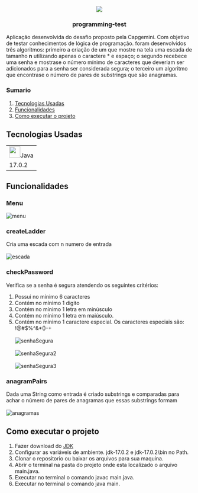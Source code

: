 <div align="center">
<img  src="https://user-images.githubusercontent.com/23081419/154842157-eac83f65-e1e4-4011-b696-d131224cdfc2.png" />
</div>

 <h3 align="center">programming-test</h3>

<p>Aplicação desenvolvida do desafio proposto pela Capgemini. Com objetivo de testar conhecimentos de lógica de programação. foram desenvolvidos três algoritmos: primeiro a criação de um que mostre na tela uma escada de tamanho <strong>n</strong> utilizando apenas o caractere * e espaço; o segundo recebece uma senha e mostrase o número mínimo de caracteres que deveriam ser adicionados para a senha ser considerada segura; o terceiro um algoritmo que encontrase o número de pares de substrings que são anagramas.</p>

  ### Sumario
  <ol>
    <li>
      <a href="#tecnologias-usadas">Tecnologias Usadas</a>
    </li>
    <li>
      <a href="#funcionalidades">Funcionalidades</a>
    </li>
    <li><a href="#como-executar-o-projeto">Como executar o projeto</a></li>
  </ol>
</details>

## Tecnologias Usadas
<table>
  <tr>
    <td><img width="30" src="https://cdn.jsdelivr.net/gh/devicons/devicon/icons/java/java-original.svg" /><span>Java</span></td>
  </tr>
  <tr>
    <td>17.0.2</td>
  </tr>
</table>

## Funcionalidades

### Menu
![menu](https://user-images.githubusercontent.com/23081419/154766073-d0887d36-82d7-40de-a09d-fa07976bceb9.png)


### createLadder
Cria uma escada com n numero de entrada 
<br/><br/>
![escada](https://user-images.githubusercontent.com/23081419/154764281-4f1718a1-0a19-4574-9773-e221d7c3f64e.png)

### checkPassword
Verifica se a senha é segura atendendo os seguintes critérios:
1. Possui no mínimo 6 caracteres
2. Contém no mínimo 1 digito
3. Contém no mínimo 1 letra em minúsculo
4. Contém no mínimo 1 letra em maiúsculo.
5. Contém no mínimo 1 caractere especial. Os caracteres especiais são: !@#$%^&*()-+ 
<br/><br/>
![senhaSegura](https://user-images.githubusercontent.com/23081419/154764962-aa9d1740-2524-4227-a7d8-4105591df4c3.png)
<br/><br/>
![senhaSegura2](https://user-images.githubusercontent.com/23081419/154765109-d0a9c737-3390-46e9-8648-1d8aafb302d7.png)
<br/><br/>
![senhaSegura3](https://user-images.githubusercontent.com/23081419/154765264-cc72cc27-d049-4497-a865-701d32a5eebf.png)

### anagramPairs
Dada uma String como entrada é criado substrings e comparadas para achar o número de pares de anagramas que essas substrings formam 
<br/><br/>
![anagramas](https://user-images.githubusercontent.com/23081419/154765809-2b5bc342-e081-432c-a7b3-1f94b3ffa4d0.png)




## Como executar o projeto
1. Fazer download do <a href="http://jdk.java.net/17/">JDK</a>
2. Configurar as variáveis de ambiente. jdk-17.0.2 e jdk-17.0.2\bin no Path.
3. Clonar o repositorio ou baixar os arquivos para sua maquina.
4. Abrir o terminal na pasta do projeto onde esta localizado o arquivo main.java.
5. Executar no terminal o comando javac main.java.
6. Executar no terminal o comando java main.
